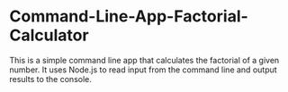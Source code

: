 # Command-Line-App-Factorial-Calculator
This is a simple command line app that calculates the factorial of a given number. It uses Node.js to read input from the command line and output results to the console.
